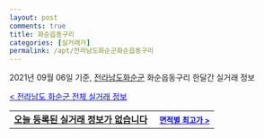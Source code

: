 ```yaml
---
layout: post
comments: true
title: 화순읍동구리
categories: [실거래가]
permalink: /apt/전라남도화순군화순읍동구리
---
```


2021년 09월 06일 기준, <a href="/apt/전라남도화순군">전라남도화순군</a> 화순읍동구리 한달간 실거래 정보

<a style="color: blue;" href="/apt/전라남도화순군">< 전라남도 화순군 전체 실거래 정보</a>
<!---- start ---->
<table>
  <tr>
    <td colspan="4" style="font-weight: bold;"><a href="/apt/전라남도화순군화순읍동구리{name_without_space}">오늘 등록된 실거래 정보가 없습니다</a> &nbsp;&nbsp;&nbsp; <a style="color: blue; font-size: smaller;" href="/apt/전라남도화순군화순읍동구리{name_without_space}">면적별 최고가 ></a></td>
  </tr>
    
</table>
<!---- end ---->
    